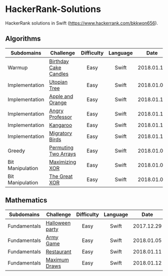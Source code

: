# HackerRank-Solutions
HackerRank solutions in Swift (https://www.hackerrank.com/bkkwon656).


## Algorithms
| Subdomains | Challenge | Difficulty | Language | Date |
| ---------- | --------- | :--------: | :------: | :--: |
| Warmup     | [Birthday Cake Candles](https://github.com/elliekwon/HackerRank-Solutions/blob/master/Algorithms/Warmup/Birthday-Cake-Candles.swift) | Easy | Swift | 2018.01.16 |
| Implementation | [Utopian Tree](https://github.com/elliekwon/HackerRank-Solutions/blob/master/Algorithms/Implementation/Utopian-Tree.swift)  | Easy | Swift | 2018.01.03 |
| Implementation | [Apple and Orange](https://github.com/elliekwon/HackerRank-Solutions/blob/master/Algorithms/Implementation/Apple-and-Orange.swift)  | Easy | Swift | 2018.01.15 |
| Implementation | [Angry Professor](https://github.com/elliekwon/HackerRank-Solutions/blob/master/Algorithms/Implementation/Angry-Professor.swift)  | Easy | Swift | 2018.01.17 |
| Implementation | [Kangaroo](https://github.com/elliekwon/HackerRank-Solutions/blob/master/Algorithms/Implementation/Kangaroo.swift)  | Easy | Swift | 2018.01.18 |
| Implementation | [Migratory Birds](https://github.com/elliekwon/HackerRank-Solutions/blob/master/Algorithms/Implementation/Migratory-Birds.swift)  | Easy | Swift | 2018.01.18 |
| Greedy | [Permuting Two Arrays](https://github.com/elliekwon/HackerRank-Solutions/blob/master/Algorithms/Greedy/Permuting-Two-Arrays.swift) | Easy | Swift | 2018.01.09 |
| Bit Manipulation | [Maximizing XOR](https://github.com/elliekwon/HackerRank-Solutions/blob/master/Algorithms/Bit%20Manipulation/Maximizing-XOR.swift) | Easy | Swift | 2018.01.02 |
| Bit Manipulation | [The Great XOR](https://github.com/elliekwon/HackerRank-Solutions/blob/master/Algorithms/Bit%20Manipulation/The-Great-XOR.swift) | Easy | Swift | 2018.01.08 |

## Mathematics
| Subdomains | Challenge | Difficulty | Language | Date |
| ---------- | --------- | :--------: | :------: | :--: |
| Fundamentals | [Halloween party](https://github.com/elliekwon/HackerRank-Solutions/blob/master/Mathematics/Fundamentals/Halloween-party.swift) | Easy | Swift |  2017.12.29 |
| Fundamentals | [Army Game](https://github.com/elliekwon/HackerRank-Solutions/blob/master/Mathematics/Fundamentals/Army-Game.swift)  | Easy       | Swift |  2018.01.05 |
| Fundamentals | [Restaurant](https://github.com/elliekwon/HackerRank-Solutions/blob/master/Mathematics/Fundamentals/Restaurant.swift)  | Easy | Swift |  2018.01.11 |
| Fundamentals | [Maximum Draws](https://github.com/elliekwon/HackerRank-Solutions/blob/master/Mathematics/Fundamentals/Maximum-Draws.swift)  | Easy | Swift |  2018.01.12 |


